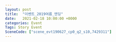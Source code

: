 ```yaml
---
layout: post
title:  "이벤트_2019여름_엔딩"
date:   2021-02-18 10:00:00 +0000
categories: Event
Tags: Story Event
SceneCode: ["scene_evt190627_cp0_q2_s10,7429311"]
---
```

